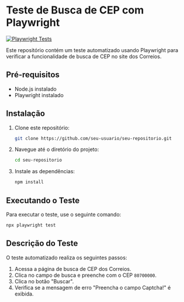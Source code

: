 

# Teste de Busca de CEP com Playwright

[![Playwright Tests](https://github.com/andrade-d/busca-cep-ts/actions/workflows/playwright.yml/badge.svg)](https://github.com/andrade-d/busca-cep-ts/actions/workflows/playwright.yml)

Este repositório contém um teste automatizado usando Playwright para verificar a funcionalidade de busca de CEP no site dos Correios.

## Pré-requisitos

- Node.js instalado
- Playwright instalado

## Instalação

1. Clone este repositório:
   ```bash
   git clone https://github.com/seu-usuario/seu-repositorio.git
   ```
2. Navegue até o diretório do projeto:
   ```bash
   cd seu-repositorio
   ```
3. Instale as dependências:
   ```bash
   npm install
   ```

## Executando o Teste

Para executar o teste, use o seguinte comando:
```bash
npx playwright test
```

## Descrição do Teste

O teste automatizado realiza os seguintes passos:

1. Acessa a página de busca de CEP dos Correios.
2. Clica no campo de busca e preenche com o CEP `80700000`.
3. Clica no botão "Buscar".
4. Verifica se a mensagem de erro "Preencha o campo Captcha!" é exibida.

